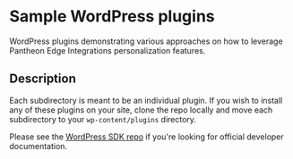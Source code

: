 # Sample WordPress plugins

WordPress plugins demonstrating various approaches on how to leverage Pantheon Edge Integrations personalization features.

## Description

Each subdirectory is meant to be an individual plugin. If you wish to install any of these plugins on your site, clone the repo locally and move each subdirectory to your `wp-content/plugins` directory.

Please see the [WordPress SDK repo](https://github.com/pantheon-systems/edge-integrations-wordpress-sdk) if you're looking for official developer documentation.

